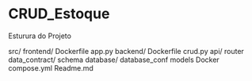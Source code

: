 # CRUD_Estoque


Esturura do Projeto


src/ 
frontend/
    Dockerfile
    app.py
backend/
    Dockerfile
    crud.py
    api/
        router
    data_contract/
        schema
    database/
        database_conf
        models
Docker compose.yml
Readme.md

